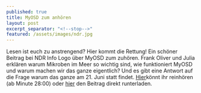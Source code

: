 ```yaml
---
published: true
title: MyOSD zum anhören
layout: post
excerpt_separator: "<!--stop-->"
featured: /assets/images/ndr.jpg
---
```


Lesen ist euch zu anstrengend? Hier kommt die Rettung!
Ein schöner Beitrag bei NDR Info Logo über MyOSD zum zuhören. Frank Oliver und Julia erklären warum Mikroben im Meer so wichtig sind, wie funktioniert MyOSD und warum machen wir das ganze eigentlich? Und es gibt eine Antwort auf die Frage warum das ganze am 21. Juni statt findet. 
[Hier](http://www.ndr.de/info/podcast2994.html)könnt ihr reinhören (ab Minute 28:00)
oder [hier](https://owncloud.mpi-bremen.de/index.php/s/nGkXwLEILpeyUQ1) den Beitrag direkt runterladen.

